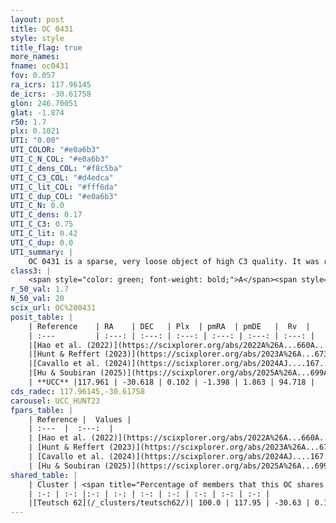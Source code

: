 ```yaml
---
layout: post
title: OC 0431
style: style
title_flag: true
more_names: 
fname: oc0431
fov: 0.057
ra_icrs: 117.96145
de_icrs: -30.61758
glon: 246.70051
glat: -1.874
r50: 1.7
plx: 0.1021
UTI: "0.00"
UTI_COLOR: "#e0a6b3"
UTI_C_N_COL: "#e0a6b3"
UTI_C_dens_COL: "#f8c5ba"
UTI_C_C3_COL: "#d4edca"
UTI_C_lit_COL: "#fff6da"
UTI_C_dup_COL: "#e0a6b3"
UTI_C_N: 0.0
UTI_C_dens: 0.17
UTI_C_C3: 0.75
UTI_C_lit: 0.42
UTI_C_dup: 0.0
UTI_summary: |
    OC 0431 is a sparse, very loose object of high C3 quality. It was recently reported in the literature.<br><br><span style="color: #99180f; font-weight: bold;">Warning: </span>This is very likely a duplicate object, which shares a large percentage of members with at least one previously reported entry.<br><br><span style="color: #99180f; font-weight: bold;">Warning: </span>contains less than 25 stars with <i>P>0.5</i> estimated.
class3: |
    <span style="color: green; font-weight: bold;">A</span><span style="color: #FFC300; font-weight: bold;">B</span>
r_50_val: 1.7
N_50_val: 20
scix_url: OC%200431
posit_table: |
    | Reference    | RA    | DEC   | Plx  | pmRA  | pmDE   |  Rv  |
    | :---         | :---: | :---: | :---: | :---: | :---: | :---: |
    |[Hao et al. (2022)](https://scixplorer.org/abs/2022A%26A...660A...4H) | 117.982 | -30.61 | 0.102 | -1.413 | 1.826 | 78.78 |
    |[Hunt & Reffert (2023)](https://scixplorer.org/abs/2023A%26A...673A.114H) | 117.931 | -30.639 | 0.11 | -1.404 | 1.852 | 114.099 |
    |[Cavallo et al. (2024)](https://scixplorer.org/abs/2024AJ....167...12C) | 117.955 | -30.626 | 0.104 | -- | -- | -- |
    |[Hu & Soubiran (2025)](https://scixplorer.org/abs/2025A%26A...699A.246H) | 117.955 | -30.626 | -- | -- | -- | -- |
    | **UCC** |117.961 | -30.618 | 0.102 | -1.398 | 1.863 | 94.718 | 
cds_radec: 117.96145,-30.61758
carousel: UCC_HUNT23
fpars_table: |
    | Reference |  Values |
    | :---  |  :---:  |
    | [Hao et al. (2022)](https://scixplorer.org/abs/2022A%26A...660A...4H) | `AG=1.08, age=8.9, Z=0.028` |
    | [Hunt & Reffert (2023)](https://scixplorer.org/abs/2023A%26A...673A.114H) | `AV50=3.14, diffAV50=2.39, MOD50=14.454, logAge50=8.442` |
    | [Cavallo et al. (2024)](https://scixplorer.org/abs/2024AJ....167...12C) | `AV50=2.31, dMod50=14.45, logAge50=9.09, [Fe/H]50=-0.29` |
    | [Hu & Soubiran (2025)](https://scixplorer.org/abs/2025A%26A...699A.246H) | `MA22=-0.2, MA23f=-0.37, MA23g=-0.29, MZ23=-0.4, MK24=-0.36, MF24=-0.28` |
shared_table: |
    | Cluster | <span title="Percentage of members that this OC shares with the ones listed">%</span>   | RA   | DEC   | Plx   | pmRA  | pmDE  | Rv | UTI |
    | :-: | :-: |:-: | :-: | :-: | :-: | :-: | :-: | :-: |
    |[Teutsch 62](/_clusters/teutsch62/)| 100.0 | 117.95 | -30.63 | 0.11 | -1.47 | 1.86 | 94.72 |0.52 |
---
```

